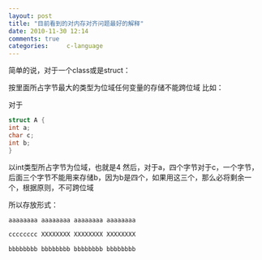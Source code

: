 ```yaml
---
layout: post
title: "目前看到的对内存对齐问题最好的解释"
date: 2010-11-30 12:14
comments: true
categories:     c-language
---
```

简单的说，对于一个class或是struct：

按里面所占字节最大的类型为位域任何变量的存储不能跨位域 比如：

对于
```c
struct A {
int a;
char c;
int b;
}
```
以int类型所占字节为位域，也就是4 然后，对于a，四个字节对于c，一个字节，后面三个字节不能用来存储b，因为b是四个，如果用这三个，那么必将剩余一个，根据原则，不可跨位域

所以存放形式：
```bash
aaaaaaaa aaaaaaaa aaaaaaaa aaaaaaaa

cccccccc XXXXXXXX XXXXXXXX XXXXXXXX

bbbbbbbb bbbbbbbb bbbbbbbb bbbbbbbb
```